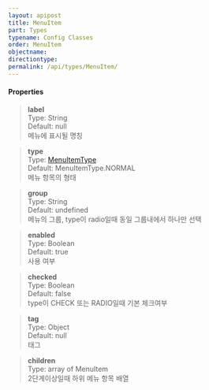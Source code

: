 ```yaml
---
layout: apipost
title: MenuItem
part: Types
typename: Config Classes
order: MenuItem
objectname: 
directiontype: 
permalink: /api/types/MenuItem/
---
```



#### Properties

> **label**     
> Type: String             
> Default: null     
> 메뉴에 표시될 명칭                         

> **type**    
> Type: [MenuItemType](/api/types/MenuItemType)   
> Default: MenuItemType.NORMAL   
> 메뉴 항목의 형태                          

> **group**   
> Type: String  
> Default: undefined  
> 메뉴의 그룹, type이 radio일때 동일 그룹내에서 하나만 선택   

> **enabled**     
> Type: Boolean  
> Default: true  
> 사용 여부  

> **checked**   
> Type: Boolean  
> Default: false    
> type이 CHECK 또는 RADIO일때 기본 체크여부   

> **tag**    
> Type: Object  
> Default: null  
> 태그  

> **children**  
> Type: array of MenuItem  
> 2단계이상일때 하위 메뉴 항목 배열           


